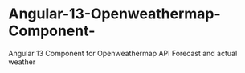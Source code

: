 # Angular-13-Openweathermap-Component-
Angular 13 Component for Openweathermap API Forecast and actual weather

